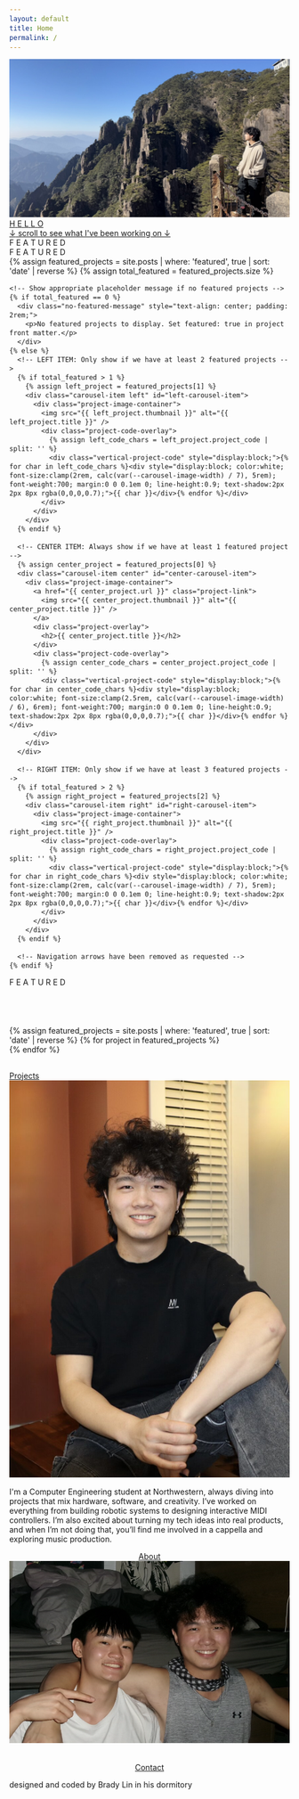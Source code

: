 ```yaml
---
layout: default
title: Home
permalink: /
---
```


<div class="welcome-image-container">
  <a href="/">
    <div class="welcome-image-wrapper">
      <img src="assets/global-assets/home-welcome.jpg" alt="Welcome" class="gallery-image" />
      <div class="welcome-overlay"></div>
      <div class="welcome-text">
        <span>H</span>
        <span>E</span>
        <span>L</span>
        <span>L</span>
        <span>O</span>
      </div>
      <div class="welcome-subtitle"><span class="arrow down-arrow">↓</span> scroll to see what I've been working on <span class="arrow down-arrow">↓</span></div>
    </div>
  </a>
</div>

<!-- FEATURED PROJECTS CAROUSEL - REBUILT FROM SCRATCH -->
<div class="project-carousel">
  <!-- Featured text on left side - properly vertical -->
  <div class="vertical-text left-featured">
    <span>F</span>
    <span>E</span>
    <span>A</span>
    <span>T</span>
    <span>U</span>
    <span>R</span>
    <span>E</span>
    <span>D</span>
  </div>
  
  <!-- Featured text on right side - properly vertical -->
  <div class="vertical-text right-featured">
    <span>F</span>
    <span>E</span>
    <span>A</span>
    <span>T</span>
    <span>U</span>
    <span>R</span>
    <span>E</span>
    <span>D</span>
  </div>
  
  <!-- Data attribute container for JavaScript -->
  <div id="featured-projects-data" style="display: none;">
    {% assign featured_projects = site.posts | where: 'featured', true | sort: 'date' | reverse %}
    {% for project in featured_projects %}
      <div class="project-data"
          data-project-id="{{ forloop.index }}"
          data-project-title="{{ project.title }}"
          data-project-url="{{ project.url }}"
          data-project-thumbnail="{{ project.thumbnail }}"
          data-project-code="{{ project.project_code }}"
          data-project-date="{{ project.date }}">
      </div>
    {% endfor %}
  </div>
  
  <!-- Carousel container -->
  <div class="carousel-container" id="featured-carousel">
    {% assign featured_projects = site.posts | where: 'featured', true | sort: 'date' | reverse %}
    {% assign total_featured = featured_projects.size %}
    
    <!-- Show appropriate placeholder message if no featured projects -->
    {% if total_featured == 0 %}
      <div class="no-featured-message" style="text-align: center; padding: 2rem;">
        <p>No featured projects to display. Set featured: true in project front matter.</p>
      </div>
    {% else %}
      <!-- LEFT ITEM: Only show if we have at least 2 featured projects -->
      {% if total_featured > 1 %}
        {% assign left_project = featured_projects[1] %}
        <div class="carousel-item left" id="left-carousel-item">
          <div class="project-image-container">
            <img src="{{ left_project.thumbnail }}" alt="{{ left_project.title }}" />
            <div class="project-code-overlay">
              {% assign left_code_chars = left_project.project_code | split: '' %}
              <div class="vertical-project-code" style="display:block;">{% for char in left_code_chars %}<div style="display:block; color:white; font-size:clamp(2rem, calc(var(--carousel-image-width) / 7), 5rem); font-weight:700; margin:0 0 0.1em 0; line-height:0.9; text-shadow:2px 2px 8px rgba(0,0,0,0.7);">{{ char }}</div>{% endfor %}</div>
            </div>
          </div>
        </div>
      {% endif %}
      
      <!-- CENTER ITEM: Always show if we have at least 1 featured project -->
      {% assign center_project = featured_projects[0] %}
      <div class="carousel-item center" id="center-carousel-item">
        <div class="project-image-container">
          <a href="{{ center_project.url }}" class="project-link">
            <img src="{{ center_project.thumbnail }}" alt="{{ center_project.title }}" />
          </a>
          <div class="project-overlay">
            <h2>{{ center_project.title }}</h2>
          </div>
          <div class="project-code-overlay">
            {% assign center_code_chars = center_project.project_code | split: '' %}
            <div class="vertical-project-code" style="display:block;">{% for char in center_code_chars %}<div style="display:block; color:white; font-size:clamp(2.5rem, calc(var(--carousel-image-width) / 6), 6rem); font-weight:700; margin:0 0 0.1em 0; line-height:0.9; text-shadow:2px 2px 8px rgba(0,0,0,0.7);">{{ char }}</div>{% endfor %}</div>
          </div>
        </div>
      </div>
      
      <!-- RIGHT ITEM: Only show if we have at least 3 featured projects -->
      {% if total_featured > 2 %}
        {% assign right_project = featured_projects[2] %}
        <div class="carousel-item right" id="right-carousel-item">
          <div class="project-image-container">
            <img src="{{ right_project.thumbnail }}" alt="{{ right_project.title }}" />
            <div class="project-code-overlay">
              {% assign right_code_chars = right_project.project_code | split: '' %}
              <div class="vertical-project-code" style="display:block;">{% for char in right_code_chars %}<div style="display:block; color:white; font-size:clamp(2rem, calc(var(--carousel-image-width) / 7), 5rem); font-weight:700; margin:0 0 0.1em 0; line-height:0.9; text-shadow:2px 2px 8px rgba(0,0,0,0.7);">{{ char }}</div>{% endfor %}</div>
            </div>
          </div>
        </div>
      {% endif %}
      
      <!-- Navigation arrows have been removed as requested -->
    {% endif %}
  </div>
  
  <!-- Featured text on right side - properly vertical -->
  <div class="vertical-text right-featured">
    <span>F</span>
    <span>E</span>
    <span>A</span>
    <span>T</span>
    <span>U</span>
    <span>R</span>
    <span>E</span>
    <span>D</span>
  </div>
</div>

<div style="margin-top: 70px;"></div><!-- Space between carousel and dots -->

<!-- Carousel navigation dots - one for each featured project -->
<div class="carousel-dots">
  {% assign featured_projects = site.posts | where: 'featured', true | sort: 'date' | reverse %}
  {% for project in featured_projects %}
    <div class="dot {% if forloop.index0 == 0 %}active{% endif %}" data-index="{{ forloop.index0 }}"></div>
  {% endfor %}
</div>

<div class="projects-button-container" style="margin-top: 30px;">
  <a href="/projects/" class="button">Projects</a>
</div>



<div class="about-section">
  <div class="about-image">
    <a href="/about/">
      <img src="assets/global-assets/home-about.jpg" alt="Brady Lin" id="about-image" />
    </a>
  </div>
  <div class="about-text">
    <div class="about-text-content" id="about-text-content">
      <p>I'm a Computer Engineering student at Northwestern, always diving into projects that mix hardware, software, and creativity. I’ve worked on everything from building robotic systems to designing interactive MIDI controllers. I’m also excited about turning my tech ideas into real products, and when I’m not doing that, you’ll find me involved in a cappella and exploring music production.
</p>
    </div>
  </div>
  <div class="buttons-container">
    <div class="about-button-container" style="text-align: center; width: 100%;">
      <a href="/about/" class="button">About</a>
    </div>
  </div>
</div>


<div class="gallery-container">
  <a href="/gallery/">
    <div class="gallery-image-wrapper">
      <img src="assets/global-assets/home-gallery.jpg" alt="Gallery" class="gallery-image" />
      <div class="gallery-overlay"></div>
      <div class="gallery-quote quote-container">
        <!-- Quote will be populated by quotes.js -->
      </div>
    </div>
  </a>
</div>

<div class="contact-button-container" style="text-align: center; margin-top: 2rem;">
  <a href="/contact/" class="button">Contact</a>
</div>



<p class="footer-text">designed and coded by Brady Lin in his dormitory</p>